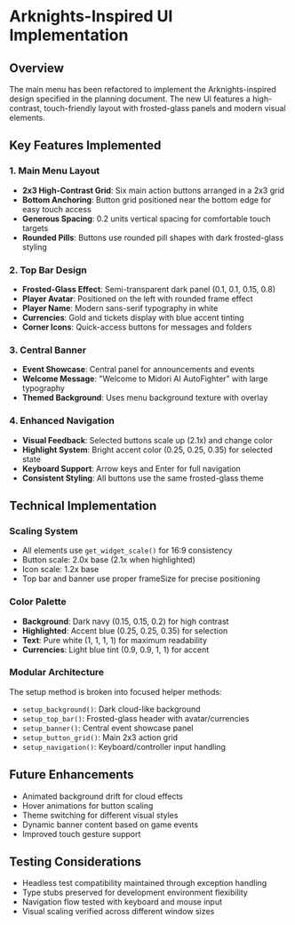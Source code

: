 # Arknights-Inspired UI Implementation

## Overview
The main menu has been refactored to implement the Arknights-inspired design specified in the planning document. The new UI features a high-contrast, touch-friendly layout with frosted-glass panels and modern visual elements.

## Key Features Implemented

### 1. Main Menu Layout
- **2x3 High-Contrast Grid**: Six main action buttons arranged in a 2x3 grid
- **Bottom Anchoring**: Button grid positioned near the bottom edge for easy touch access
- **Generous Spacing**: 0.2 units vertical spacing for comfortable touch targets
- **Rounded Pills**: Buttons use rounded pill shapes with dark frosted-glass styling

### 2. Top Bar Design
- **Frosted-Glass Effect**: Semi-transparent dark panel (0.1, 0.1, 0.15, 0.8)
- **Player Avatar**: Positioned on the left with rounded frame effect
- **Player Name**: Modern sans-serif typography in white
- **Currencies**: Gold and tickets display with blue accent tinting
- **Corner Icons**: Quick-access buttons for messages and folders

### 3. Central Banner
- **Event Showcase**: Central panel for announcements and events
- **Welcome Message**: "Welcome to Midori AI AutoFighter" with large typography
- **Themed Background**: Uses menu background texture with overlay

### 4. Enhanced Navigation
- **Visual Feedback**: Selected buttons scale up (2.1x) and change color
- **Highlight System**: Bright accent color (0.25, 0.25, 0.35) for selected state
- **Keyboard Support**: Arrow keys and Enter for full navigation
- **Consistent Styling**: All buttons use the same frosted-glass theme

## Technical Implementation

### Scaling System
- All elements use `get_widget_scale()` for 16:9 consistency
- Button scale: 2.0x base (2.1x when highlighted)
- Icon scale: 1.2x base
- Top bar and banner use proper frameSize for precise positioning

### Color Palette
- **Background**: Dark navy (0.15, 0.15, 0.2) for high contrast
- **Highlighted**: Accent blue (0.25, 0.25, 0.35) for selection
- **Text**: Pure white (1, 1, 1, 1) for maximum readability
- **Currencies**: Light blue tint (0.9, 0.9, 1, 1) for accent

### Modular Architecture
The setup method is broken into focused helper methods:
- `setup_background()`: Dark cloud-like background
- `setup_top_bar()`: Frosted-glass header with avatar/currencies
- `setup_banner()`: Central event showcase panel
- `setup_button_grid()`: Main 2x3 action grid
- `setup_navigation()`: Keyboard/controller input handling

## Future Enhancements
- Animated background drift for cloud effects
- Hover animations for button scaling
- Theme switching for different visual styles
- Dynamic banner content based on game events
- Improved touch gesture support

## Testing Considerations
- Headless test compatibility maintained through exception handling
- Type stubs preserved for development environment flexibility
- Navigation flow tested with keyboard and mouse input
- Visual scaling verified across different window sizes
